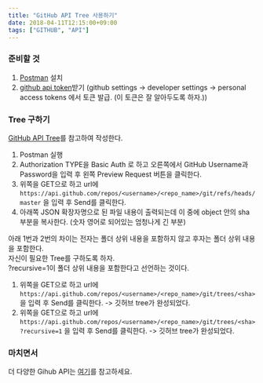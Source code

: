 ```yaml
---
title: "GitHub API Tree 사용하기"
date: 2018-04-11T12:15:00+09:00
tags: ["GITHUB", "API"]
---
```


### 준비할 것
1. [Postman] 설치
2. [github api token]받기 (github settings -> developer settings -> personal access tokens 에서 토큰 발급. (이 토큰은 잘 알아두도록 하자.))

### Tree 구하기
[GitHub API Tree]를 참고하여 작성한다.

1. Postman 실행
2. Authorization TYPE을 Basic Auth 로 하고 오른쪽에서 GitHub Username과 Password을 입력 후 왼쪽 Preview Request 버튼을 클릭한다.
3. 위쪽을 GET으로 하고 url에 ```https://api.github.com/repos/<username>/<repo_name>/git/refs/heads/master``` 을 입력 후 Send를 클릭한다.
4. 아래쪽 JSON 확장자명으로 된 파일 내용이 출력되는데 이 중에 object 안의 sha 부분을 복사한다. (숫자 영어로 되어있는 엄청나게 긴 부분)

아래 1번과 2번의 차이는 전자는 폴더 상위 내용을 포함하지 않고 후자는 폴더 상위 내용을 포함한다.<br>
자신이 필요한 Tree를 구하도록 하자.<br>
?recursive=1이 폴더 상위 내용을 포함한다고 선언하는 것이다.

1. 위쪽을 GET으로 하고 url에 ```https://api.github.com/repos/<username>/<repo_name>/git/trees/<sha>``` 을 입력 후 Send를 클릭한다. -> 깃허브 tree가 완성되었다.
2. 위쪽을 GET으로 하고 url에 ```https://api.github.com/repos/<username>/<repo_name>/git/trees/<sha>?recursive=1``` 을 입력 후 Send를 클릭한다. -> 깃허브 tree가 완성되었다.

### 마치면서
더 다양한 Gihub API는 [여기]를 참고하세요.


[Postman]: https://www.getpostman.com/
[github api token]: https://github.com
[Github API Tree]: https://developer.github.com/v3/git/trees/
[여기]: https://developer.github.com/
